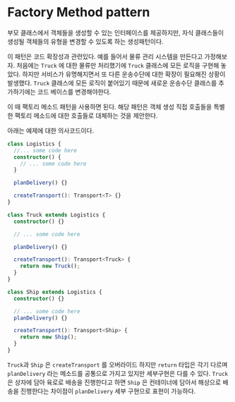 # Factory Method pattern

부모 클래스에서 객체들을 생성할 수 있는 인터페이스를 제공하지만, 자식 클래스들이 생성될 객체들의 유형을 변경할 수 있도록 하는 생성패턴이다.

이 패턴은 코드 확장성과 관련있다. 예를 들어서 물류 관리 시스템을 만든다고 가정해보자. 처음에는 `Truck` 에 대한 물류만 처리했기에 `Truck` 클래스에 모든 로직을 구현해 놓았다. 하지만 서비스가 유명해지면서 또 다른 운송수단에 대한 확장이 필요해진 상황이 발생했다. `Truck` 클래스에 모든 로직이 붙어있기 때문에 새로운 운송수단 클래스를 추가하기에는 코드 베이스를 변경해야한다.

이 때 팩토리 메소드 패턴을 사용하면 된다. 해당 패턴은 객체 생성 직접 호출들을 특별한 팩토리 메소드에 대한 호출들로 대체하는 것을 제안한다.

아래는 예제에 대한 의사코드이다.

```ts
class Logistics {
  //... some code here
  constructor() {
    // ... some code here
  }

  planDelivery() {}

  createTransport(): Transport<T> {}
}

class Truck extends Logistics {
  constructor() {}

  // ... some code here

  planDelivery() {}

  createTransport(): Transport<Truck> {
    return new Truck();
  }
}

class Ship extends Logistics {
  constructor() {}

  // ... some code here
  planDelivery() {}

  createTransport(): Transport<Ship> {
    return new Ship();
  }
}
```

`Truck`과 `Ship` 은 `createTransport` 를 오버라이드 하지만 `return` 타입은 각기 다르며 `planDelivery` 라는 메소드를 공통으로 가지고 있지만 세부구현은 다를 수 있다. `Truck`은 상자에 담아 육로로 배송을 진행한다고 하면 `Ship` 은 컨테이너에 담아서 해상으로 배송을 진행한다는 차이점이 `planDelivery` 세부 구현으로 표현이 가능하다.
